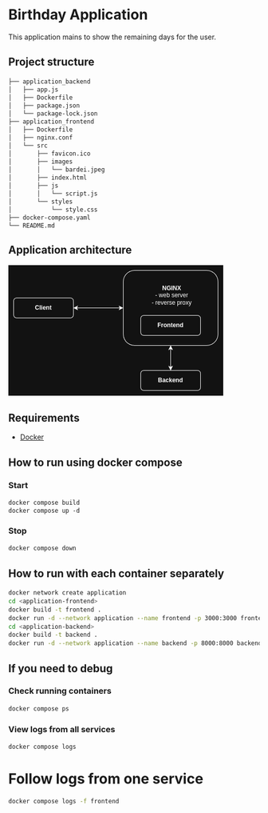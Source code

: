 # Birthday Application
This application mains to show the remaining days for the user.

## Project structure
```
├── application_backend
│   ├── app.js
│   ├── Dockerfile
│   ├── package.json
│   └── package-lock.json
├── application_frontend
│   ├── Dockerfile
│   ├── nginx.conf
│   └── src
│       ├── favicon.ico
│       ├── images
│       │   └── bardei.jpeg
│       ├── index.html
│       ├── js
│       │   └── script.js
│       └── styles
│           └── style.css
├── docker-compose.yaml
└── README.md

```
## Application architecture
![Architecture image](https://github.com/Fredon99/LEARN_Birthday/blob/main/architecture.png)

## Requirements
- [Docker](https://www.docker.com/)

## How to run using docker compose
### Start
```
docker compose build
docker compose up -d
```
### Stop
```sh
docker compose down
```


## How to run with each container separately
```sh
docker network create application
cd <application-frontend>
docker build -t frontend .
docker run -d --network application --name frontend -p 3000:3000 frontend:latest
cd <application-backend>
docker build -t backend .
docker run -d --network application --name backend -p 8000:8000 backend:latest
```

## If you need to debug
### Check running containers
```sh
docker compose ps
```
### View logs from all services
```sh
docker compose logs
```
# Follow logs from one service
```sh
docker compose logs -f frontend
```